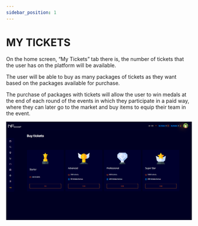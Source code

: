 ```yaml
---
sidebar_position: 1
---
```


# MY TICKETS

On the home screen, “My Tickets” tab there is, the number of tickets that the user has on the platform will be available.

The user will be able to buy as many packages of tickets as they want based on the packages available for purchase.

The purchase of packages with tickets will allow the user to win medals at the end of each round of the events in which they participate in a paid way, where they can later go to the market and buy items to equip their team in the event.

![1](./../assets/novatelabuytickets.png)
